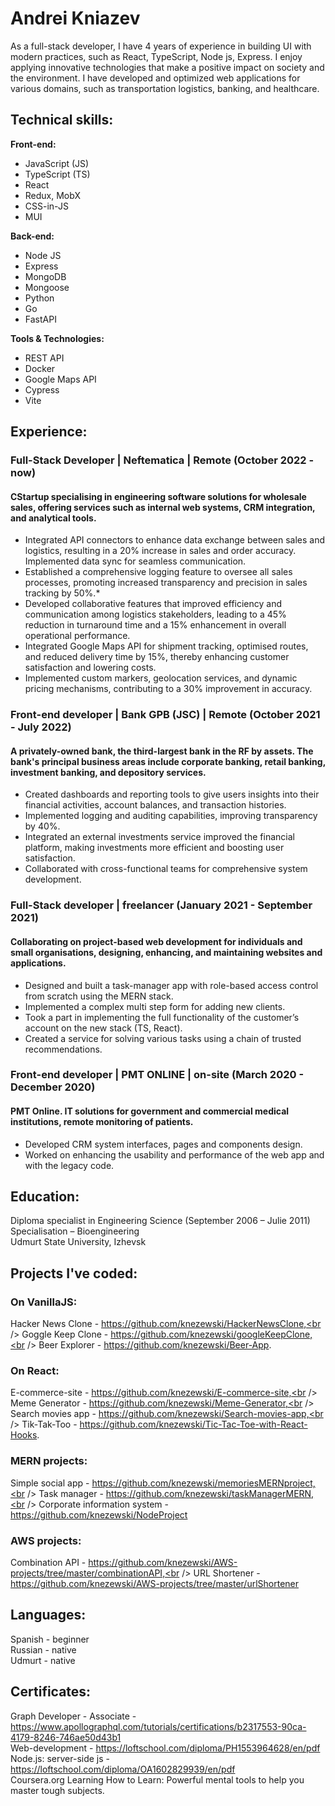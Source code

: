 # Andrei Kniazev
As a full-stack developer, I have 4 years of experience in building UI with modern practices, such as React, TypeScript, Node js, Express. I enjoy applying innovative technologies that make a positive impact on society and the environment. I have developed and optimized web applications for various domains, such as transportation logistics, banking, and healthcare. 

## Technical skills:

**Front-end:**                           
* JavaScript (JS)
* TypeScript (TS)
* React
* Redux, MobX
* CSS-in-JS
* MUI

**Back-end:**
* Node JS
* Express
* MongoDB
* Mongoose
* Python
* Go
* FastAPI

**Tools & Technologies:**
* REST API
* Docker
* Google Maps API
* Cypress
* Vite



## Experience:

### Full-Stack Developer | Neftematica | Remote                                                                                               (October 2022 - now)
#### CStartup specialising in engineering software solutions for wholesale sales, offering services such as internal web systems, CRM integration, and analytical tools.

* Integrated API connectors to enhance data exchange between sales and logistics, resulting in a 20% increase in sales and order accuracy. Implemented data sync for seamless communication.            
* Established a comprehensive logging feature to oversee all sales processes, promoting increased transparency and precision in sales tracking by 50%.* 
* Developed collaborative features that improved efficiency and communication among logistics stakeholders, leading to a 45% reduction in turnaround time and a 15% enhancement in overall operational performance.
* Integrated Google Maps API for shipment tracking, optimised routes, and reduced delivery time by 15%, thereby enhancing customer satisfaction and lowering costs.
* Implemented custom markers, geolocation services, and dynamic pricing mechanisms, contributing to a 30% improvement in accuracy.


### Front-end developer | Bank GPB (JSC) | Remote                                                                                               (October 2021 - July 2022)

#### A privately-owned bank, the third-largest bank in the RF by assets. The bank's principal business areas include corporate banking, retail banking, investment banking, and depository services.

* Created dashboards and reporting tools to give users insights into their financial activities, account balances, and transaction histories. 
* Implemented logging and auditing capabilities, improving transparency by 40%.	
* Integrated an external investments service improved the financial platform, making investments more efficient and boosting user satisfaction. 
* Collaborated with cross-functional teams for comprehensive system development.

### Full-Stack developer | freelancer                                                                    (January 2021 - September 2021)
                                                                                 
#### Collaborating on project-based web development for individuals and small organisations, designing, enhancing, and maintaining websites and applications.
* Designed and built a task-manager app with role-based access control from scratch using the MERN stack.
* Implemented a complex multi step form for adding new clients.
* Took a part in implementing the full functionality of the customer’s account on the new stack (TS, React).
* Created a service for solving various tasks using a chain of trusted recommendations. 



### Front-end developer | PMT ONLINE | on-site                                                (March 2020 - December 2020)

#### PMT Online. IT solutions for government and commercial medical institutions, remote monitoring of patients.
* Developed CRM system interfaces, pages and components design.
* Worked on enhancing the usability and performance of the web app and with the legacy code.


## Education:

Diploma specialist in Engineering Science                                                                            (September 2006 – Julie 2011)<br />
Specialisation – Bioengineering <br /> 
Udmurt State University, Izhevsk

## Projects I've coded:
### On VanillaJS:

Hacker News Clone - https://github.com/knezewski/HackerNewsClone,<br />
Goggle Keep Clone - https://github.com/knezewski/googleKeepClone,<br />
Beer Explorer - https://github.com/knezewski/Beer-App.

### On React:
E-commerce-site - https://github.com/knezewski/E-commerce-site,<br />
Meme Generator - https://github.com/knezewski/Meme-Generator,<br />
Search movies app - https://github.com/knezewski/Search-movies-app,<br />
Tik-Tak-Too - https://github.com/knezewski/Tic-Tac-Toe-with-React-Hooks.

### MERN projects:
Simple social app - https://github.com/knezewski/memoriesMERNproject,<br />
Task manager - https://github.com/knezewski/taskManagerMERN,<br />
Corporate information system - https://github.com/knezewski/NodeProject

### AWS projects:
Combination API  - https://github.com/knezewski/AWS-projects/tree/master/combinationAPI,<br />
URL Shortener - https://github.com/knezewski/AWS-projects/tree/master/urlShortener

## Languages: 

Spanish - beginner<br />
Russian - native<br />
Udmurt - native

## Certificates:                                                                                                                                        

Graph Developer - Associate - https://www.apollographql.com/tutorials/certifications/b2317553-90ca-4179-8246-746ae50d43b1<br />
Web-development  -  https://loftschool.com/diploma/PH1553964628/en/pdf<br />
Node.js:  server-side js  - https://loftschool.com/diploma/OA1602829939/en/pdf<br />
Coursera.org Learning How to Learn: Powerful mental tools to help you master tough subjects.
